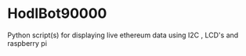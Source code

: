 # HodlBot90000
Python script(s) for displaying live ethereum data using I2C , LCD's and raspberry pi
